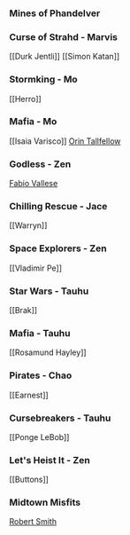 ### Mines of Phandelver

### Curse of Strahd - Marvis
[[Durk Jentli]]
[[Simon Katan]]

### Stormking - Mo
[[Herro]]

### Mafia - Mo
[[Isaia Varisco]]
[Orin Tallfellow](Orin%20Tallfellow.md)

### Godless - Zen
[Fabio Vallese](Fabio%20Vallese.md)

### Chilling Rescue - Jace
[[Warryn]]

### Space Explorers - Zen
[[Vladimir Pe]]

### Star Wars - Tauhu
[[Brak]]

### Mafia - Tauhu
[[Rosamund Hayley]]

### Pirates - Chao
[[Earnest]]

### Cursebreakers - Tauhu
[[Ponge LeBob]]

### Let's Heist It - Zen
[[Buttons]]

### Midtown Misfits
[Robert Smith](Robert%20Smith.md)
